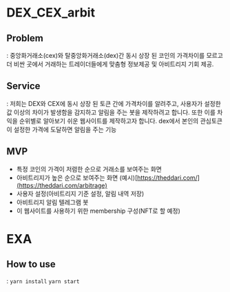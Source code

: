 # DEX_CEX_arbit

## Problem

: 중앙화거래소(cex)와 탈중앙화거래소(dex)간 동시 상장 된 코인의 가격차이를 모르고 더 비싼 곳에서 거래하는 트레이더들에게 맞춤형 정보제공 및 아비트리지 기회 제공.

## Service

: 저희는 DEX와 CEX에 동시 상장 된 토큰 간에 가격차이를 알려주고, 사용자가 설정한 값 이상의 차이가 발생함을 감지하고 알림을 주는 봇을 제작하려고 합니다. 또한 이를 차익을 순위별로 알아보기 쉬운 웹사이트를 제작하고자 합니다. dex에서 본인의 관심토큰이 설정한 가격에 도달하면 알림을 주는 기능

## MVP

- 특정 코인의 가격이 저렴한 순으로 거래소를 보여주는 화면
- 아비트리지가 높은 순으로 보여주는 화면 (예시)[https://theddari.com/](https://theddari.com/arbitrage)
- 사용자 설정(아비트리지 기준 설정, 알림 내역 저장)
- 아비트리지 알림 텔레그램 봇
- 이 웹사이트를 사용하기 위한 membership 구성(NFT로 할 예정)

# EXA

## How to use

: `yarn install`
`yarn start`
